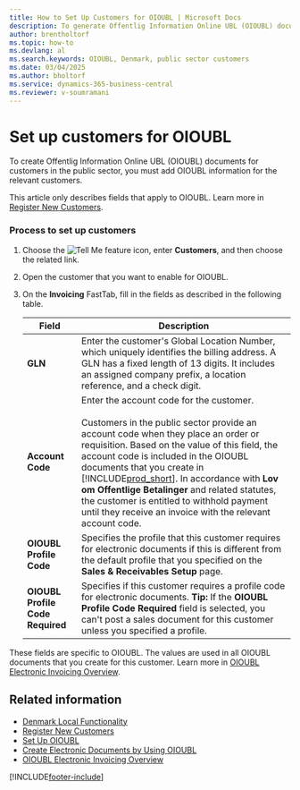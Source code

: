 ```yaml
---
title: How to Set Up Customers for OIOUBL | Microsoft Docs
description: To generate Offentlig Information Online UBL (OIOUBL) documents for public sector customers, it's necessary to include OIOUBL information for the relevant customers.
author: brentholtorf
ms.topic: how-to
ms.devlang: al
ms.search.keywords: OIOUBL, Denmark, public sector customers
ms.date: 03/04/2025
ms.author: bholtorf
ms.service: dynamics-365-business-central
ms.reviewer: v-soumramani
---
```


# Set up customers for OIOUBL

To create Offentlig Information Online UBL (OIOUBL) documents for customers in the public sector, you must add OIOUBL information for the relevant customers.  

This article only describes fields that apply to OIOUBL. Learn more in [Register New Customers](../../sales-how-register-new-customers.md).  

### Process to set up customers

1. Choose the ![Tell Me feature](../../media/ui-search/search_small.png "Tell me what you want to do") icon, enter **Customers**, and then choose the related link.  
1. Open the customer that you want to enable for OIOUBL.  
1. On the **Invoicing** FastTab, fill in the fields as described in the following table.  

    |Field|Description|  
    |---------------------------------|---------------------------------------|  
    |**GLN**|Enter the customer's Global Location Number, which uniquely identifies the billing address. A GLN has a fixed length of 13 digits. It includes an assigned company prefix, a location reference, and a check digit.|  
    |**Account Code**|Enter the account code for the customer.<br><br/> Customers in the public sector provide an account code when they place an order or requisition. Based on the value of this field, the account code is included in the OIOUBL documents that you create in [!INCLUDE[prod_short](../../includes/prod_short.md)]. In accordance with **Lov om Offentlige Betalinger** and related statutes, the customer is entitled to withhold payment until they receive an invoice with the relevant account code.|  
    |**OIOUBL Profile Code**|Specifies the profile that this customer requires for electronic documents if this is different from the default profile that you specified on the **Sales & Receivables Setup** page.|  
    |**OIOUBL Profile Code Required**|Specifies if this customer requires a profile code for electronic documents. **Tip:**  If the **OIOUBL Profile Code Required** field is selected, you can't post a sales document for this customer unless you specified a profile.|  

 These fields are specific to OIOUBL. The values are used in all OIOUBL documents that you create for this customer. Learn more in [OIOUBL Electronic Invoicing Overview](oioubl-electronic-invoicing-overview.md).  

## Related information

- [Denmark Local Functionality](denmark-local-functionality.md)  
- [Register New Customers](../../sales-how-register-new-customers.md)
- [Set Up OIOUBL](how-to-set-up-oioubl.md)
- [Create Electronic Documents by Using OIOUBL](how-to-create-electronic-documents-by-using-oioubl.md)
- [OIOUBL Electronic Invoicing Overview](oioubl-electronic-invoicing-overview.md)  

[!INCLUDE[footer-include](../../includes/footer-banner.md)]
